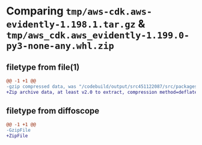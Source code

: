 # Comparing `tmp/aws-cdk.aws-evidently-1.198.1.tar.gz` & `tmp/aws_cdk.aws_evidently-1.199.0-py3-none-any.whl.zip`

## filetype from file(1)

```diff
@@ -1 +1 @@
-gzip compressed data, was "/codebuild/output/src451122087/src/packages/@aws-cdk/aws-evidently/dist/python/aws-cdk.aws-evidently-1.198.1.tar", last modified: Tue Mar 28 21:36:58 2023, max compression
+Zip archive data, at least v2.0 to extract, compression method=deflate
```

## filetype from diffoscope

```diff
@@ -1 +1 @@
-GzipFile
+ZipFile
```

